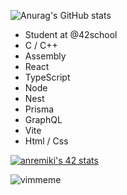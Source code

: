 ![Anurag's GitHub stats](https://github-readme-stats.vercel.app/api?username=junya42&show_icons=true&theme=radical)

- Student at @42school
- C / C++
- Assembly
- React
- TypeScript
- Node
- Nest
- Prisma
- GraphQL
- Vite
- Html / Css

[![anremiki's 42 stats](https://badge42.vercel.app/api/v2/stats/cl180lomu006009mcp03u1zev?cursusId=21)](https://github.com/JaeSeoKim/badge42)

![vimmeme](https://user-images.githubusercontent.com/59654989/160253790-9d28e31d-fc58-4b6b-9887-40c5de2107cf.jpg)
